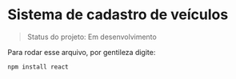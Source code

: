 # Sistema de cadastro de veículos
> Status do projeto: Em desenvolvimento

Para rodar esse arquivo, por gentileza digite:
```
npm install react
```
